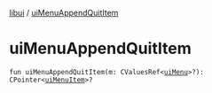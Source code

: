 [libui](index.md) / [uiMenuAppendQuitItem](./ui-menu-append-quit-item.md)

# uiMenuAppendQuitItem

`fun uiMenuAppendQuitItem(m: CValuesRef<`[`uiMenu`](ui-menu.md)`>?): CPointer<`[`uiMenuItem`](ui-menu-item.md)`>?`